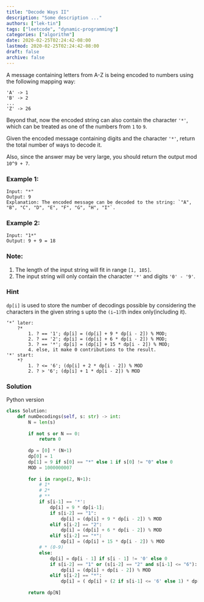 ```yaml
---
title: "Decode Ways II"
description: "Some description ..."
authors: ["lek-tin"]
tags: ["leetcode", "dynamic-programming"]
categories: ["algorithm"]
date: 2020-02-25T02:24:42-08:00
lastmod: 2020-02-25T02:24:42-08:00
draft: false
archive: false
---
```

A message containing letters from A-Z is being encoded to numbers using the following mapping way:  
```
'A' -> 1
'B' -> 2
...
'Z' -> 26
```
Beyond that, now the encoded string can also contain the character `'*'`, which can be treated as one of the numbers from `1` to `9`.  

Given the encoded message containing digits and the character `'*'`, return the total number of ways to decode it.  

Also, since the answer may be very large, you should return the output mod `10^9 + 7`.  

### Example 1:
```
Input: "*"
Output: 9
Explanation: The encoded message can be decoded to the string: `"A", "B", "C", "D", "E", "F", "G", "H", "I"`.
```
### Example 2:
```
Input: "1*"
Output: 9 + 9 = 18
```

### Note:
1. The length of the input string will fit in range `[1, 105]`.
2. The input string will only contain the character `'*'` and digits `'0' - '9'`.

### Hint
`dp[i]` is used to store the number of decodings possible by considering the characters in the given string s upto the `(i−1)​`th index only(including it).  
```
‘*’ later:
	?*
		1. ? == '1'; dp[i] = (dp[i] + 9 * dp[i - 2]) % MOD;
		2. ? == '2'; dp[i] = (dp[i] + 6 * dp[i - 2]) % MOD;
		3. ? == '*'; dp[i] = (dp[i] + 15 * dp[i - 2]) % MOD;
		4. else, it make 0 contributions to the result.
'*' start:
	*?
		1. ? <= '6'; (dp[i] + 2 * dp[i - 2]) % MOD  
		2. ? > '6'; (dp[i] + 1 * dp[i - 2]) % MOD 
```

### Solution
Python version
```python
class Solution:
    def numDecodings(self, s: str) -> int:
        N = len(s)
        
        if not s or N == 0:
            return 0
    
        dp = [0] * (N+1)
        dp[0] = 1
        dp[1] = 9 if s[0] == "*" else 1 if s[0] != "0" else 0
        MOD = 1000000007
        
        for i in range(2, N+1):
            # 1*
            # 2*
            # **
            if s[i-1] == '*':
                dp[i] = 9 * dp[i-1];
                if s[i-2] == "1":
                    dp[i] = (dp[i] + 9 * dp[i - 2]) % MOD
                elif s[i-2] == "2":
                    dp[i] = (dp[i] + 6 * dp[i - 2]) % MOD
                elif s[i-2] == "*":
                    dp[i] = (dp[i] + 15 * dp[i - 2]) % MOD
            # * (0-9)
            else:
                dp[i] = dp[i - 1] if s[i - 1] != '0' else 0
                if s[i-2] == "1" or (s[i-2] == "2" and s[i-1] <= "6"):
                    dp[i] = (dp[i] + dp[i - 2]) % MOD
                elif s[i-2] == "*":
                    dp[i] = ( dp[i] + (2 if s[i-1] <= '6' else 1) * dp[i - 2] ) % MOD
        
        return dp[N]
```